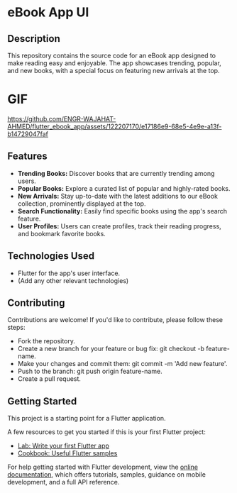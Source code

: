# eBook App UI

## Description

This repository contains the source code for an eBook app designed to make reading easy and enjoyable. The app showcases trending, popular, and new books, with a special focus on featuring new arrivals at the top.


# GIF
https://github.com/ENGR-WAJAHAT-AHMED/flutter_ebook_app/assets/122207170/e17186e9-68e5-4e9e-a13f-b14729047faf


## Features

- **Trending Books:** Discover books that are currently trending among users.
- **Popular Books:** Explore a curated list of popular and highly-rated books.
- **New Arrivals:** Stay up-to-date with the latest additions to our eBook collection, prominently displayed at the top.
- **Search Functionality:** Easily find specific books using the app's search feature.
- **User Profiles:** Users can create profiles, track their reading progress, and bookmark favorite books.

## Technologies Used

- Flutter for the app's user interface.
- (Add any other relevant technologies)

## Contributing
Contributions are welcome! If you'd like to contribute, please follow these steps:

- Fork the repository.
- Create a new branch for your feature or bug fix: git checkout -b feature-name.
- Make your changes and commit them: git commit -m 'Add new feature'.
- Push to the branch: git push origin feature-name.
- Create a pull request.

## Getting Started

This project is a starting point for a Flutter application.

A few resources to get you started if this is your first Flutter project:

- [Lab: Write your first Flutter app](https://docs.flutter.dev/get-started/codelab)
- [Cookbook: Useful Flutter samples](https://docs.flutter.dev/cookbook)

For help getting started with Flutter development, view the
[online documentation](https://docs.flutter.dev/), which offers tutorials,
samples, guidance on mobile development, and a full API reference.

